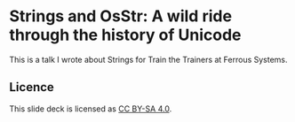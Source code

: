 # Strings and OsStr: A wild ride through the history of Unicode

This is a talk I wrote about Strings for Train the Trainers at Ferrous Systems.

## Licence

This slide deck is licensed as [CC BY-SA 4.0](https://creativecommons.org/licenses/by-sa/4.0/).


